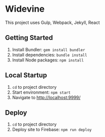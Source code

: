 # Widevine

This project uses Gulp, Webpack, Jekyll, React

## Getting Started

1. Install Bundler: `gem install bundler`
2. Install dependencies: `bundle install`
3. Install Node packages: `npm install`

## Local Startup

1. `cd` to project directory
2. Start environment: `npm start`
3. Navigate to [http://localhost:9999/](http://localhost:9999/)

## Deploy

1. `cd` to project directory
2. Deploy site to Firebase: `npm run deploy`


